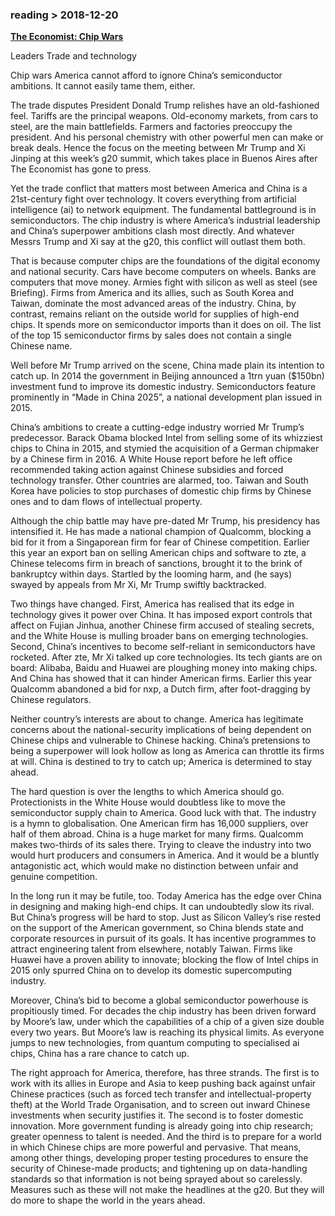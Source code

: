 ### reading > 2018-12-20
[**The Economist: Chip Wars**](
https://www.economist.com/node/21754490?frsc=dg%7Ce)

Leaders
Trade and technology

Chip wars
America cannot afford to ignore China’s semiconductor ambitions. It cannot easily tame them, either.

The trade disputes President Donald Trump relishes have an old-fashioned feel. Tariffs are the principal weapons. Old-economy markets, from cars to steel, are the main battlefields. Farmers and factories preoccupy the president. And his personal chemistry with other powerful men can make or break deals. Hence the focus on the meeting between Mr Trump and Xi Jinping at this week’s g20 summit, which takes place in Buenos Aires after The Economist has gone to press.

Yet the trade conflict that matters most between America and China is a 21st-century fight over technology. It covers everything from artificial intelligence (ai) to network equipment. The fundamental battleground is in semiconductors. The chip industry is where America’s industrial leadership and China’s superpower ambitions clash most directly. And whatever Messrs Trump and Xi say at the g20, this conflict will outlast them both.

That is because computer chips are the foundations of the digital economy and national security. Cars have become computers on wheels. Banks are computers that move money. Armies fight with silicon as well as steel (see Briefing). Firms from America and its allies, such as South Korea and Taiwan, dominate the most advanced areas of the industry. China, by contrast, remains reliant on the outside world for supplies of high-end chips. It spends more on semiconductor imports than it does on oil. The list of the top 15 semiconductor firms by sales does not contain a single Chinese name.

Well before Mr Trump arrived on the scene, China made plain its intention to catch up. In 2014 the government in Beijing announced a 1trn yuan ($150bn) investment fund to improve its domestic industry. Semiconductors feature prominently in “Made in China 2025”, a national development plan issued in 2015. 

China’s ambitions to create a cutting-edge industry worried Mr Trump’s predecessor. Barack Obama blocked Intel from selling some of its whizziest chips to China in 2015, and stymied the acquisition of a German chipmaker by a Chinese firm in 2016. A White House report before he left office recommended taking action against Chinese subsidies and forced technology transfer. Other countries are alarmed, too. Taiwan and South Korea have policies to stop purchases of domestic chip firms by Chinese ones and to dam flows of intellectual property.

Although the chip battle may have pre-dated Mr Trump, his presidency has intensified it. He has made a national champion of Qualcomm, blocking a bid for it from a Singaporean firm for fear of Chinese competition. Earlier this year an export ban on selling American chips and software to zte, a Chinese telecoms firm in breach of sanctions, brought it to the brink of bankruptcy within days. Startled by the looming harm, and (he says) swayed by appeals from Mr Xi, Mr Trump swiftly backtracked.

Two things have changed. First, America has realised that its edge in technology gives it power over China. It has imposed export controls that affect on Fujian Jinhua, another Chinese firm accused of stealing secrets, and the White House is mulling broader bans on emerging technologies. Second, China’s incentives to become self-reliant in semiconductors have rocketed. After zte, Mr Xi talked up core technologies. Its tech giants are on board: Alibaba, Baidu and Huawei are ploughing money into making chips. And China has showed that it can hinder American firms. Earlier this year Qualcomm abandoned a bid for nxp, a Dutch firm, after foot-dragging by Chinese regulators.

Neither country’s interests are about to change. America has legitimate concerns about the national-security implications of being dependent on Chinese chips and vulnerable to Chinese hacking. China’s pretensions to being a superpower will look hollow as long as America can throttle its firms at will. China is destined to try to catch up; America is determined to stay ahead.

The hard question is over the lengths to which America should go. Protectionists in the White House would doubtless like to move the semiconductor supply chain to America. Good luck with that. The industry is a hymn to globalisation. One American firm has 16,000 suppliers, over half of them abroad. China is a huge market for many firms. Qualcomm makes two-thirds of its sales there. Trying to cleave the industry into two would hurt producers and consumers in America. And it would be a bluntly antagonistic act, which would make no distinction between unfair and genuine competition.

In the long run it may be futile, too. Today America has the edge over China in designing and making high-end chips. It can undoubtedly slow its rival. But China’s progress will be hard to stop. Just as Silicon Valley’s rise rested on the support of the American government, so China blends state and corporate resources in pursuit of its goals. It has incentive programmes to attract engineering talent from elsewhere, notably Taiwan. Firms like Huawei have a proven ability to innovate; blocking the flow of Intel chips in 2015 only spurred China on to develop its domestic supercomputing industry.

Moreover, China’s bid to become a global semiconductor powerhouse is propitiously timed. For decades the chip industry has been driven forward by Moore’s law, under which the capabilities of a chip of a given size double every two years. But Moore’s law is reaching its physical limits. As everyone jumps to new technologies, from quantum computing to specialised ai chips, China has a rare chance to catch up.

The right approach for America, therefore, has three strands. The first is to work with its allies in Europe and Asia to keep pushing back against unfair Chinese practices (such as forced tech transfer and intellectual-property theft) at the World Trade Organisation, and to screen out inward Chinese investments when security justifies it. The second is to foster domestic innovation. More government funding is already going into chip research; greater openness to talent is needed. And the third is to prepare for a world in which Chinese chips are more powerful and pervasive. That means, among other things, developing proper testing procedures to ensure the security of Chinese-made products; and tightening up on data-handling standards so that information is not being sprayed about so carelessly. Measures such as these will not make the headlines at the g20. But they will do more to shape the world in the years ahead.
